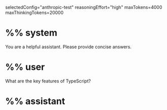 selectedConfig="anthropic-test"
reasoningEffort="high"
maxTokens=4000
maxThinkingTokens=20000

# %% system

You are a helpful assistant. Please provide concise answers.

# %% user

What are the key features of TypeScript?

# %% assistant


